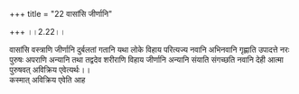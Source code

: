 +++
title = "22 वासांसि जीर्णानि"

+++
।।2.22।।  
  
वासांसि वस्त्राणि जीर्णानि दुर्बलतां गतानि यथा लोके विहाय परित्यज्य
नवानि अभिनवानि गृह्णाति उपादत्ते नरः पुरुषः अपराणि अन्यानि तथा तद्वदेव
शरीराणि विहाय जीर्णानि अन्यानि संयाति संगच्छति नवानि देही आत्मा पुरुषवत्
अविक्रिय एवेत्यर्थः।।  
कस्मात् अविक्रिय एवेति आह  
  
